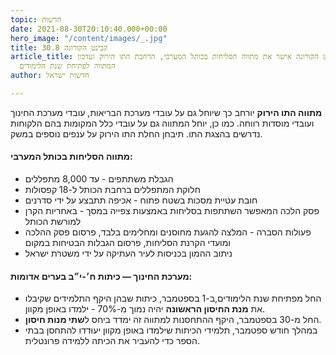 ```yaml
---
topic: חדשות
date: 2021-08-30T20:10:40.000+00:00
hero_image: "/content/images/_.jpg"
title: קבינט הקורונה 30.8
article_title: קבינט הקורונה אישר את מתווה הסליחות בכותל המערבי, הרחבת התו הירוק ועדכון
  המתווה לפתיחת שנת הלימודים
author: חדשות ישראל

---
```

**מתווה התו הירוק** יורחב כך שיוחל גם על עובדי מערכת הבריאות, עובדי מערכת החינוך ועובדי מוסדות רווחה. כמו כן, יוחל המתווה גם על עובדי כלל המקומות בהם הלקוחות נדרשים בהצגת התו. תיבחן החלת התו הירוק על ענפים נוספים במשק.

#### מתווה הסליחות בכותל המערבי:

* הגבלת משתתפים - עד 8,000 מתפללים
* חלוקת המתפללים ברחבת הכותל ל-18 קפסולות
* חובת עטיית מסכות בשטח פתוח - אכיפה תתבצע על ידי סדרנים
* פסק הלכה המאפשר השתתפות בסליחות באמצעות צפייה במסך - באחריות הקרן למורשת הכותל
* פעולות הסברה - המלצה להגעת מחוסנים ומחלימים בלבד, פרסום פסק ההלכה ומועדי הקרנת הסליחות, פרסום הגבלות הבטיחות במקום
* ניתוב ההמון בכניסות לעיר העתיקה על ידי משטרת ישראל

#### מערכת החינוך — כיתות ח׳-י״ב בערים אדומות:

* החל מפתיחת שנת הלימודים,ב-1 בספטמבר, כיתות שבהן היקף התלמידים שקיבלו את **מנת החיסון הראשונה** יהיה נמוך מ-70% - ילמדו באופן מקוון.
* החל מ-30 בספטמבר, היקף ההתחסנות למתווה זה ימדד ביחס ל**שתי מנות חיסון**.
* במהלך חודש ספטמבר, תלמידי הכיתות שילמדו באופן מקוון יעוּדדו להתחסן בבתי הספר כדי להעביר את הכיתה ללמידה פרונטלית.